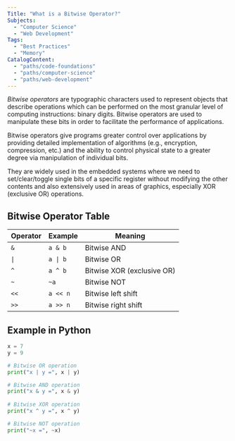 ```yaml
---
Title: "What is a Bitwise Operator?"
Subjects:
  - "Computer Science"
  - "Web Development"
Tags:
  - "Best Practices"
  - "Memory"
CatalogContent:
  - "paths/code-foundations"
  - "paths/computer-science"
  - "paths/web-development"
---
```


_Bitwise operators_ are typographic characters used to represent objects that describe operations which can be performed on the most granular level of computing instructions: binary digits. Bitwise operators are used to manipulate these bits in order to facilitate the performance of applications. 

Bitwise operators give programs greater control over applications by providing detailed implementation of algorithms (e.g., encryption, compression, etc.) and the ability to control physical state to a greater degree via manipulation of individual bits. 

They are widely used in the embedded systems where we need to set/clear/toggle single bits of a specific register without modifying the other contents and also extensively used in areas of graphics, especially XOR (exclusive OR) operations.

## Bitwise Operator Table 

| Operator | Example | Meaning |
| --- | --- | --- |
| `&` | `a & b` | Bitwise AND |
| `\|` | `a \| b` | Bitwise OR | 
| `^` | `a ^ b` | Bitwise XOR (exclusive OR) |
| `~` | `~a` | Bitwise NOT |
| `<<` | `a << n` | Bitwise left shift |
| `>>` | `a >> n` | Bitwise right shift |

## Example in Python

```py
x = 7
y = 9

# Bitwise OR operation
print("x | y =", x | y)

# Bitwise AND operation
print("x & y =", x & y)
 
# Bitwise XOR operation
print("x ^ y =", x ^ y)

# Bitwise NOT operation
print("~x =", ~x)
```
